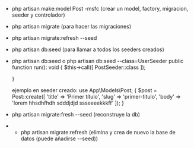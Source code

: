 - php artisan make:model Post -msfc (crear un model, factory, migracion, seeder y controlador)
- php artisan migrate (para hacer las migraciones)
- php artisan migrate:refresh --seed

- php artisan db:seed (para llamar a todos los seeders creados)
- php artisan db:seed  o php artisan db:seed --class=UserSeeder
    public function run(): void
    {
        $this->call([
            PostSeeder::class 
        ]);
    
    }

    ejemplo en seeder creado:
        use App\Models\Post;
        {
            $post = Post::create([
                'title' => 'Primer título',
                'slug' => 'primer-titulo',
                'body' => 'lorem hhsdhfhdh sdddjdjd ssseeeekkkff'
            ]);
        }  

- php artisan migrate:fresh --seed (reconstruye la db) 
- - php artisan migrate:refresh (elimina y crea de nuevo la base de datos (puede añadirse --seed))